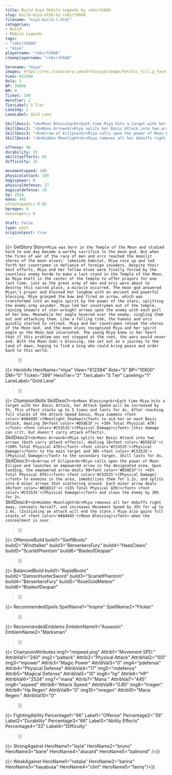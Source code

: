 ```yaml
---
title: Build miya Mobile Legends by rebirth666
slug: build-miya-mlbb-by-rebirth666
filename: "miya-build-1.html"
categories: 
- Build 
- Mobile Legends
tags: 
- "rebirth666"
- "miya"
playername: "rebirth666"
cleanplayername: "rebirth666"

heroname: "miya"
images: https://res.cloudinary.com/drlhixyyd/image/fetch/c_fill,g_face,f_auto/https://cdn2-build.mobagenie.my.id/p/images/banner/full/miya.jpg
View: 612394 
Role: 5 
BP: 10800
DM: 0 
Ticket: 399 
HeroTier: 2 
TierLabel: S Tier 
LaneImg: 1
LaneLabel: Gold Lane 

SkillDesc1: "<b>Moon Blessing<br>Each time Miya hits a target with her Basic Attack, her Attack Speed will be increased by 5%. This effect stacks up to 5 times and lasts for 4s. After reaching full stacks of the Attack Speed bonus, Miya summons <font color='#404495'>(Moonlight Shadow)</font> to aid her on each Basic Attack, dealing 30<font color='#D58E1F'>( +30% Total Physical ATK)</font> <font color='#C53535'>(Physical Damage)</font> (this damage can crit, but doesn't carry attack effects)."   
SkillDesc2: "<b>Moon Arrow<br>Miya splits her Basic Attack into two arrows (both carry attack effects), dealing 10<font color='#D58E1F'>( +100% Total Physical ATK)</font> <font color='#C53535'>(Physical Damage)</font> to the main target and 30% <font color='#C53535'>(Physical Damage)</font> to the secondary target. Skill lasts for 4s."   
SkillDesc3: "<b>Arrow of Eclipse<br>Miya calls upon the power of Moon Eclipse and launches an empowered arrow in the designated area. Upon landing, the empowered arrow deals 90<font color='#D58E1F'>( +45% Total Physical ATK)</font> <font color='#C53535'>(Physical Damage)</font> to enemies in the area, immobilizes them for 1.2s, and splits into 8 minor arrows that scattering around. Each minor arrow deals 30<font color='#D58E1F'>( +15% Total Physical ATK)</font> <font color='#C53535'>(Physical Damage)</font> and slows the enemy by 30% for 2s."   
SkillDesc4: "<b>Hidden Moonlight<br>Miya removes all her debuffs right away, conceals herself, and increases Movement Speed by 35% for up to 2.0s. (Initiating an attack will end the state.) Miya also gains full stacks of <font color='#404495'>(Moon Blessing)</font> when the concealment is over."  

offense: 96 
durability: 39 
abilityeffects: 66 
difficulty: 33 

movementspeed: 240
physicalattack: 100
magicpower: 0
physicaldefense: 17
magicaldefense: 10
hp: 2524
mana: 445
attackspeed:: 0.85
hpregen: 0
manaregen:: 0

draft: false
type: post
originalpost: true
---
```



{{< GetStory 
Story=` Miya was born in the Temple of the Moon and studied hard to one day become a worthy sacrifice to the moon god. But when the fires of war of the race of men and orcs reached the moonlit shores of the moon elves\' lakeside habitat, Miya rose up and led forth her countrymen in defiance of foreign invaders. Despite their best efforts, Miya and her fellow elves were finally forced by the countless enemy horde to make a last stand in the Temple of the Moon. As Miya knelt in the center of the temple to offer prayers for one last time, just as the great army of men and orcs were about to destroy this sacred place, a miracle occurred. The moon god answered Miya\'s prayer and blessed her longbow with an ancient and powerful blessing. Miya grasped the bow and fired an arrow, which was transformed into an eagle spirit by the power of the stars, splitting the enemy army asunder. Miya led her countrymen out of the temple, raining showers of star-wrought arrows upon the enemy with each pull of her bow. Meanwhile her eagle hovered over the enemy, singling them out and attacking them. Like a falling tide, the humans and orcs quickly started to retreat. Miya and her countrymen retook the shores of the Moon God, and the moon elves recognized Miya and her spirit eagle as the Moon God incarnated. The young Miya knew in her heart that if this problem was not stopped at the root, the wars would never end. With the Moon God\'s blessing, she set out on a journey to the land of dawn, hoping to find a king who could bring peace and order back to this world. ` 
>}}

{{< HeroInfo 
HeroName="miya" 
View="612394" 
Role="5" 
BP="10800" 
DM="0" 
Ticket="399" 
HeroTier="2" 
TierLabel="S Tier" 
LaneImg="1" 
LaneLabel="Gold Lane" 
>}}
 
{{< ChampionSkills 
SkillDesc1=`<b>Moon Blessing<br>Each time Miya hits a target with her Basic Attack, her Attack Speed will be increased by 5%. This effect stacks up to 5 times and lasts for 4s. After reaching full stacks of the Attack Speed bonus, Miya summons <font color='#404495'>(Moonlight Shadow)</font> to aid her on each Basic Attack, dealing 30<font color='#D58E1F'>( +30% Total Physical ATK)</font> <font color='#C53535'>(Physical Damage)</font> (this damage can crit, but doesn't carry attack effects).`   
SkillDesc2=`<b>Moon Arrow<br>Miya splits her Basic Attack into two arrows (both carry attack effects), dealing 10<font color='#D58E1F'>( +100% Total Physical ATK)</font> <font color='#C53535'>(Physical Damage)</font> to the main target and 30% <font color='#C53535'>(Physical Damage)</font> to the secondary target. Skill lasts for 4s.`   
SkillDesc3=`<b>Arrow of Eclipse<br>Miya calls upon the power of Moon Eclipse and launches an empowered arrow in the designated area. Upon landing, the empowered arrow deals 90<font color='#D58E1F'>( +45% Total Physical ATK)</font> <font color='#C53535'>(Physical Damage)</font> to enemies in the area, immobilizes them for 1.2s, and splits into 8 minor arrows that scattering around. Each minor arrow deals 30<font color='#D58E1F'>( +15% Total Physical ATK)</font> <font color='#C53535'>(Physical Damage)</font> and slows the enemy by 30% for 2s.`   
SkillDesc4=`<b>Hidden Moonlight<br>Miya removes all her debuffs right away, conceals herself, and increases Movement Speed by 35% for up to 2.0s. (Initiating an attack will end the state.) Miya also gains full stacks of <font color='#404495'>(Moon Blessing)</font> when the concealment is over.`   
>}}

{{< OffensiveBuild 
build1="SwiftBoots"  
build2="Windtalker" 
build3="BerserkersFury" 
build4="HaasClaws" 
build5="ScarletPhantom" 
build6="BladeofDespair" 
>}} 

{{< BalancedBuild 
build1="RapidBoots"  
build2="DemonHunterSword" 
build3="ScarletPhantom" 
build4="BerserkersFury" 
build5="RoseGoldMeteor" 
build6="BladeofDespair" 
>}}


{{< RecommendedSpells 
SpellName1="Inspire" 
SpellName2="Flicker" 
>}}  

{{< RecommendedEmblems 
EmblemName1="Assassin" 
EmblemName2="Marksman" 
>}}   


{{< ChampionAttributes
img1="mspeed.png" Attrib1="Movement SPD:" AttribVal1="240"
img2="pattack" Attrib2="Physical Attack" AttribVal2="100"
img3="mpower" Attrib3="Magic Power" AttribVal3="0"
img4="pdefense" Attrib4="Physical Defense" AttribVal4="17"
img5="mdefense" Attrib5="Magical Defense" AttribVal5="10"
img6="hp" Attrib6="HP" AttribVal6="2524"
img7="mana" Attrib7="Mana:" AttribVal7="445"
img8="aspeed" Attrib8="Attack Speed:" AttribVal8="0.85"
img9="hregen" Attrib9="Hp Regen" AttribVal9="0"
img10="mregen" Attrib10="Mana Regen:" AttribVal10="0"
>}}


{{< FightingAbility
Percentage1="96" Label1="Offense"
Percentage2="39" Label2="Durability"
Percentage3="66" Label3="Ability Effects"
Percentage4="33" Label4="Difficulty"
 >}}

{{< StrongAgainst 
HeroName1="layla"
HeroName2="bruno"
HeroName3="bane"
HeroName4="alucard"
HeroName5="balmond"
/>}}

{{< WeakAgainst
HeroName1="natalia"
HeroName2="karina"
HeroName3="hayabusa"
HeroName4="clint"
HeroName5="fanny"/>}}

